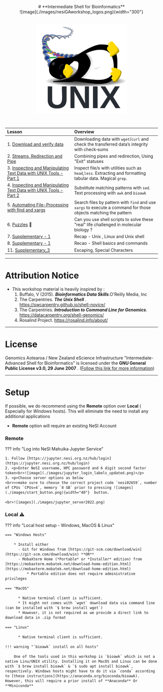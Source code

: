<center>
# **Intermediate Shell for Bioinformatics**
</center>
<center>
![image](./images/nesiGAworkshop_logos.png){width="300"}
</center>
<br>
<p align="center"><img src="images/new_unix_tuxlogo.png" alt="drawing" width="300"/></p> 
<br>

<!--- check -->

| **Lesson**                                         | **Overview** | 
|:---------------------------------------------------|:-------------|
|1. [Download and verify data](./2_download_data.md)|Downloading data with `wget`/`curl` and check the transferred data’s integrity with check‐sums|
|2. [Streams, Redirection and Pipe](./3_streams_red_pipe.md)|Combining pipes and redirection, Using "Exit" statuses|
|3. [Inspecting and Manipulating Text Data with UNIX Tools - Part 1](./4_inspectmanipluate.md)| Inspect file/s with utilities such as `head`,`less`. Extracting and formatting tabular data. Magical `grep`. |
|4. [Inspecting and Manipulating Text Data with UNIX Tools - Part 2](./5_inspectmanipulate2.md)|Substitute matching patterns with `sed`. Text processing with `awk` and `bioawk`|
|5. [Automating File-Processing with find and xargs](./6_automate_fileprocessing_find_xargs.md)| Search files by pattern with `find` and use `xargs` to execute a command for those objects matching the pattern|
|6. [Puzzles](./puzzles.md) 🧩 | Can you use shell scripts to solve these "real" life challenged in molecular biology ?|
|7. [Supplementary - 1](./supplementary_1.md) | Recap - Unix , Linux and Unix shell|
|8. [Supplementary - 1](./supplementary_2.md) | Recao - Shell basics and commands  |
|11. [Supplementary_3](./supplementary_3.md)| Escaping, Special Characters|

- - - 


# Attribution Notice

* This workshop material is heavily inspired by : 
    1. Buffalo, V (2015). ***Bioinformatics Data Skills***.O'Reilly Media, Inc
    2. The Carpentries. ***The Unix Shell*** . https://swcarpentry.github.io/shell-novice/
    3. The Carpentries. ***Introduction to Command Line for Genomics***. https://datacarpentry.org/shell-genomics/
    4. Rosalind Project. https://rosalind.info/about/

- - - 

# License 



Genomics Aotearoa / New Zealand eScience Infrastructure "Intermediate-Advanced Shell for Bioinformatics" is licensed under the **GNU General Public License v3.0, 29 June 2007** . ([Follow this link for more information](https://github.com/GenomicsAotearoa/shell-for-bioinformatics/blob/main/LICENSE))

- - - 

# Setup

If possible, we do recommend using the **Remote** option over **Local**  ( Especially for *Windows* hosts). This will eliminate  the need to install any additional applications

-  **Remote** option will require an existing NeSI Account

### Remote

??? info "Log into NeSI Mahuika Jupyter Service"

    1. Follow [https://jupyter.nesi.org.nz/hub/login](https://jupyter.nesi.org.nz/hub/login)
    2. <p>Enter NeSI username, HPC password and 6 digit second factor token<br>![image](./images/jupyter_login_labels_updated.png)</p>
    3. <p>Choose server options as below
    <br>>>make sure to choose the correct project code `nesi02659`, number of CPUs `CPUs=4`, memory `8 GB` prior to pressing ![images](./images/start_button.png){width="40"}  button.

    <br>![images](./images/jupyter_server2022.png)

### Local  :warning:



??? info "Local host setup - Windows, MacOS & Linux"

    === "Windows Hosts"

        * Install either 
          - Git for Windows from [https://git-scm.com/download/win](https://git-scm.com/download/win) **OR**
          - MobaXterm Home (*Portable* or *Installer* edition) from [https://mobaxterm.mobatek.net/download-home-edition.html](https://mobaxterm.mobatek.net/download-home-edition.html)
              * Portable edition does not require administrative privileges 

    === "MacOS"

          * Native terminal client is sufficient.
          * It might not comes with `wget` download data via command line (can be installed with `$ brew install wget`)
          * However, it is not required as we provide a direct link to download data in .zip format 

    === "Linux"

          * Native terminal client is sufficient.

    !!! warning "`bioawk` install on all hosts"

        One of the tools used in this workshop is `bioawk` which is not a native Linu/UNIX utility. Installing it on MacOS and Linux can be done with `$ brew install bioawk` & `$ sudo apt install bioawk`, respectively. Windows hosts might have to do it via `conda` according to [these instructions](https://anaconda.org/bioconda/bioawk). However, this will require a prior install of **Anaconda** Or **Miniconda** 


